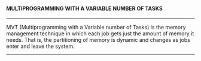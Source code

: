 
#### MULTIPROGRAMMING WITH A VARIABLE NUMBER OF TASKS
___
MVT (Multiprogramming with a Variable number of Tasks) is the
memory management technique in which each job gets just the amount of memory it needs. That is, the
partitioning of memory is dynamic and changes as jobs enter and leave the system.
___
